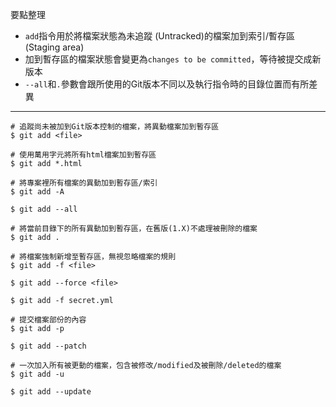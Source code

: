 要點整理
- `add`指令用於將檔案狀態為未追蹤 (Untracked)的檔案加到索引/暫存區 (Staging area)
- 加到暫存區的檔案狀態會變更為`changes to be committed`，等待被提交成新版本
- `--all`和`.`參數會跟所使用的Git版本不同以及執行指令時的目錄位置而有所差異

---

```
# 追蹤尚未被加到Git版本控制的檔案，將異動檔案加到暫存區
$ git add <file>
```

```
# 使用萬用字元將所有html檔案加到暫存區
$ git add *.html
```

```
# 將專案裡所有檔案的異動加到暫存區/索引
$ git add -A

$ git add --all
```

```
# 將當前目錄下的所有異動加到暫存區，在舊版(1.X)不處理被刪除的檔案
$ git add .
```

```
# 將檔案強制新增至暫存區，無視忽略檔案的規則
$ git add -f <file>

$ git add --force <file>

$ git add -f secret.yml
```

```
# 提交檔案部份的內容
$ git add -p

$ git add --patch
```

```
# 一次加入所有被更動的檔案，包含被修改/modified及被刪除/deleted的檔案
$ git add -u

$ git add --update
```